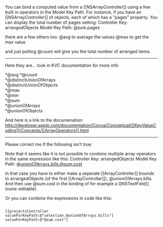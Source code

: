 You can bind a computed value from a [[NSArrayController]] using a few built in operators in the Model Key Path. For instance, if you have an [[NSArrayController]] of objects, each of which has a "pages" property. You can display the total number of pages setting:
Controller Key: arrangedObjects
Model Key Path: @sum.pages

there are a few others too:
@avg to average the values
@max to get the max value

and just putting @count will give you the total number of arranged items.

----

Here they are... look in KVC documentation for more info

*@avg 
*@count  
*@distinctUnionOfArrays  
*@distinctUnionOfObjects  
*@max  
*@min  
*@sum  
*@unionOfArrays  
*@unionOfObjects  


And here is a link to the documenation: http://developer.apple.com/documentation/Cocoa/Conceptual/[[KeyValueCoding]]/Concepts/[[ArrayOperators]].html

----

Please correct me if the following isn't true:

Note that it seems like it is not possible to combine multiple array operators in the same expression like this:
Controller Key: arrangedObjects
Model Key Path: @unionOfArrays.bills.@sum.cost

In that case you have to either make a seperate [[ArrayController]] bounds to arrangedObjects (of the first [[ArrayController]]), @unionOfArrays.bills. And then use @sum.cost in the binding of for example a [[NSTextField]] (none-editable).

Or you can combine the expressions in code like this:

<code>
[[projectsController valueForKeyPath:@"selection.@unionOfArrays.bills"] valueForKeyPath:@"@sum.cost"]
</code>